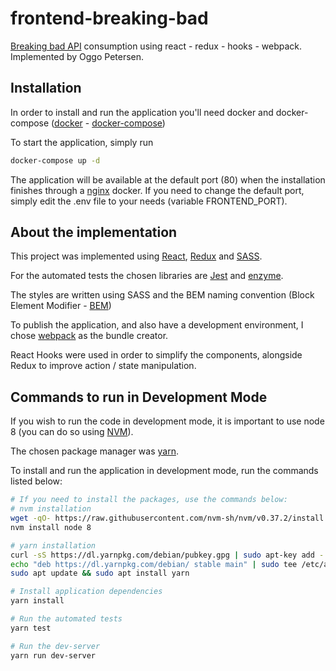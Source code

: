 # frontend-breaking-bad

[Breaking bad API](https://www.breakingbadapi.com/) consumption using react - redux - hooks - webpack.
Implemented by Oggo Petersen.

## Installation

In order to install and run the application you'll need docker and docker-compose ([docker](https://docs.docker.com/get-docker/) - [docker-compose](https://docs.docker.com/compose/install/))

To start the application, simply run

```bash
docker-compose up -d
```

The application will be available at the default port (80) when the installation finishes through a [nginx](https://www.nginx.com/) docker.
If you need to change the default port, simply edit the .env file to your needs (variable FRONTEND_PORT).

## About the implementation

This project was implemented using [React](https://pt-br.reactjs.org/), [Redux](https://react-redux.js.org/introduction/quick-start) and [SASS](https://sass-lang.com/documentation/syntax).

For the automated tests the chosen libraries are [Jest](https://jestjs.io/) and [enzyme](https://github.com/enzymejs/enzyme).

The styles are written using SASS and the BEM naming convention (Block Element Modifier - [BEM](http://getbem.com/))

To publish the application, and also have a development environment, I chose [webpack](https://webpack.js.org/) as the bundle creator.

React Hooks were used in order to simplify the components, alongside Redux to improve action / state manipulation.

## Commands to run in Development Mode

If you wish to run the code in development mode, it is important to use node 8 (you can do so using [NVM](https://github.com/nvm-sh/nvm)).

The chosen package manager was [yarn](https://yarnpkg.com/).

To install and run the application in development mode, run the commands listed below:

```bash
# If you need to install the packages, use the commands below:
# nvm installation
wget -qO- https://raw.githubusercontent.com/nvm-sh/nvm/v0.37.2/install.sh | bash
nvm install node 8

# yarn installation
curl -sS https://dl.yarnpkg.com/debian/pubkey.gpg | sudo apt-key add -
echo "deb https://dl.yarnpkg.com/debian/ stable main" | sudo tee /etc/apt/sources.list.d/yarn.list
sudo apt update && sudo apt install yarn

# Install application dependencies
yarn install

# Run the automated tests
yarn test

# Run the dev-server
yarn run dev-server
```
